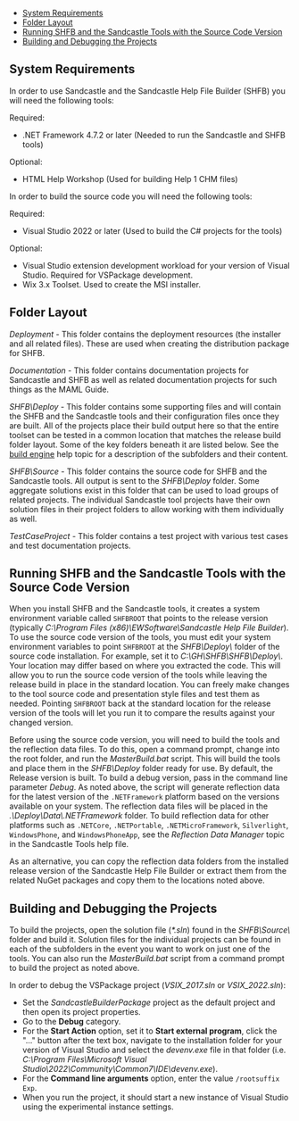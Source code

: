 * [System Requirements](#system-requirements)
* [Folder Layout](#folder-layout)
* [Running SHFB and the Sandcastle Tools with the Source Code Version](#running-shfb-and-the-sandcastle-tools-with-the-source-code-version)
* [Building and Debugging the Projects](#building-and-debugging-the-projects)

## System Requirements
In order to use Sandcastle and the Sandcastle Help File Builder (SHFB) you will need the following tools:

Required:
* .NET Framework 4.7.2 or later (Needed to run the Sandcastle and SHFB tools)

Optional:
* HTML Help Workshop (Used for building Help 1 CHM files)

In order to build the source code you will need the following tools:

Required:
* Visual Studio 2022 or later (Used to build the C# projects for the tools)

Optional:
* Visual Studio extension development workload for your version of Visual Studio.  Required for VSPackage development.
* Wix 3.x Toolset.  Used to create the MSI installer.

## Folder Layout
*Deployment* - This folder contains the deployment resources (the installer and all related files).  These are
used when creating the distribution package for SHFB.

*Documentation* - This folder contains documentation projects for Sandcastle and SHFB as well as related
documentation projects for such things as the MAML Guide.

*SHFB\Deploy* - This folder contains some supporting files and will contain the SHFB and the Sandcastle tools
and their configuration files once they are built.  All of the projects place their build output here so that
the entire toolset can be tested in a common location that matches the release build folder layout.  Some of the
key folders beneath it are listed below.  See the [build engine](http://ewsoftware.github.io/SHFB/html/ede54bc8-7027-48be-ba0c-66d8f24bdccd.htm)
help topic for a description of the subfolders and their content.

*SHFB\Source* - This folder contains the source code for SHFB and the Sandcastle tools.  All output is sent to
the *SHFB\Deploy* folder.  Some aggregate solutions exist in this folder that can be used to load groups of
related projects.  The individual Sandcastle tool projects have their own solution files in their project
folders to allow working with them individually as well.

*TestCaseProject* - This folder contains a test project with various test cases and test documentation projects.

## Running SHFB and the Sandcastle Tools with the Source Code Version
When you install SHFB and the Sandcastle tools, it creates a system environment variable called `SHFBROOT` that
points to the release version (typically *C:\Program Files (x86)\EWSoftware\Sandcastle Help File Builder*).  To
use the source code version of the tools, you must edit your system environment variables to point `SHFBROOT` at
the *SHFB\Deploy\\* folder of the source code installation.  For example, set it to *C:\GH\SHFB\SHFB\Deploy\\*.
Your location may differ based on where you extracted the code.  This will allow you to run the source code
version of the tools while leaving the release build in place in the standard location.  You can freely make
changes to the tool source code and presentation style files and test them as needed.  Pointing `SHFBROOT` back
at the standard location for the release version of the tools will let you run it to compare the results against
your changed version.

Before using the source code version, you will need to build the tools and the reflection data files.  To do
this, open a command prompt, change into the root folder, and run the *MasterBuild.bat* script.  This will build
the tools and place them in the *SHFB\Deploy* folder ready for use.  By default, the Release version is built.
To build a debug version, pass in the command line parameter *Debug*.  As noted above, the script will generate reflection data for the latest version of the `.NETFramework` platform based on the versions available on your system.  The reflection data files will be placed in the *.\Deploy\Data\\.NETFramework* folder.  To build reflection data for other platforms such as `.NETCore`, `.NETPortable`, `.NETMicroFramework`, `Silverlight`, `WindowsPhone`, and `WindowsPhoneApp`, see the *Reflection Data Manager* topic in the Sandcastle Tools help file.

As an alternative, you can copy the reflection data folders from the installed release version of the Sandcastle Help File Builder or extract them from the related NuGet packages and copy them to the locations noted above.

## Building and Debugging the Projects
To build the projects, open the solution file (_\*.sln_) found in the *SHFB\Source\\* folder and build it.  Solution files for the individual projects can be found in each of the subfolders in the event you want to work on just one of the tools.  You can also run the *MasterBuild.bat* script from a command prompt to build the project as noted above.

In order to debug the VSPackage project (*VSIX_2017.sln* or *VSIX_2022.sln*):

* Set the *SandcastleBuilderPackage* project as the default project and then open its project properties.
* Go to the **Debug** category.
* For the **Start Action** option, set it to **Start external program**, click the "..." button after the text
box, navigate to the installation folder for your version of Visual Studio and select the *devenv.exe* file in
that folder (i.e. *C:\Program Files\Microsoft Visual Studio\2022\Community\Common7\IDE\devenv.exe*).
* For the **Command line arguments** option, enter the value `/rootsuffix Exp`.
* When you run the project, it should start a new instance of Visual Studio using the experimental instance
settings.
